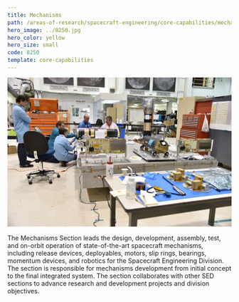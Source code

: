 ```yaml
---
title: Mechanisms
path: /areas-of-research/spacecraft-engineering/core-capabilities/mechanisms
hero_image: ../8250.jpg
hero_color: yellow
hero_size: small
code: 8250
template: core-capabilities
---
```

![Mechanisms Team](8212.jpg)

The Mechanisms Section leads the design, development, assembly, test, and on-orbit operation of state-of-the-art spacecraft mechanisms, including release devices, deployables, motors, slip rings, bearings, momentum devices, and robotics for the Spacecraft Engineering Division. The section is responsible for mechanisms development from initial concept to the final integrated system. The section collaborates with other SED sections to advance research and development projects and division objectives.